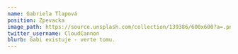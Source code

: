 ```yaml
---
name: Gabriela Tlapová
position: Zpevacka
image_path: https://source.unsplash.com/collection/139386/600x600?a=.png
twitter_username: CloudCannon
blurb: Gabi existuje - verte tomu.
---
```

